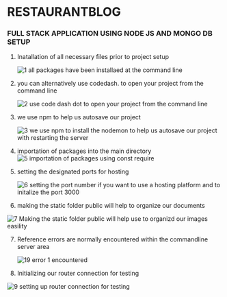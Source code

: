 # RESTAURANTBLOG
### FULL STACK APPLICATION USING NODE JS AND MONGO DB SETUP

1. Inatallation of all necessary files prior to project setup

   ![1  all packages have been installaed at the command line](https://github.com/user-attachments/assets/fcafb803-f8eb-47bd-9d2a-a67b67b331cc)

2. you can alternatively use codedash. to open your project from the command line

   ![2  use code dash dot to open your project from the command line](https://github.com/user-attachments/assets/87a510fe-44ca-4ef7-8f41-8588f61a81fe)

3. we use npm to help us autosave our project

   ![3  we use npm to install the nodemon to help us autosave our project with restarting the server](https://github.com/user-attachments/assets/d2984b64-394f-4739-8d5b-8377a9253c06)

4.  importation of packages into the main directory
   ![5  importation of packages using const require](https://github.com/user-attachments/assets/3d6b56e3-4fbc-47f3-ad2b-9564e1cbaea0)
5. setting the designated ports for hosting

   ![6  setting the port number if you want to use a hosting platform and to initalize the port 3000](https://github.com/user-attachments/assets/f2d265ad-a60e-4bf0-8037-854bf7d395bd)

6. making the static folder public will help to organize our documents

![7  Making the static folder public will help use to organizd our images easility](https://github.com/user-attachments/assets/550a39c4-079f-46ff-921b-d763c11f1098)

7. Reference errors are normally encountered within the commandline server area

   ![19 error 1 encountered](https://github.com/user-attachments/assets/4360ccfa-c7c1-4986-b7ff-b7e674f0ba3c)

8. Initializing our router connection for testing
    
![9  setting up router connection for testing](https://github.com/user-attachments/assets/2ed270e8-da5d-4123-a8e7-12d7b494d0c6)

